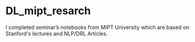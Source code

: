 # DL_mipt_resarch
I completed seminar’s notebooks from MIPT University which are based on Stanford's lectures and NLP/DRL Articles.
